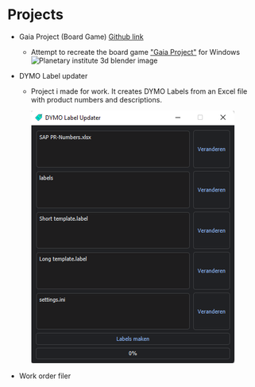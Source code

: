 # Projects
* Gaia Project (Board Game) [Github link](https://github.com/Seawolf159/Gaia-Project)
  - Attempt to recreate the board game ["Gaia Project"](https://images.zmangames.com/filer_public/2e/22/2e222960-07ca-479c-81c9-65731e2be57f/zf001_layout.png) for Windows
  ![Planetary institute 3d blender image](https://github.com/Seawolf159/Gaia-Project/blob/master/Images/Raw%20renders/Planetary%20Institute.png)

* DYMO Label updater
  - Project i made for work. It creates DYMO Labels from an Excel file with product numbers and descriptions.

    ![Program layout](https://github.com/Seawolf159/CV/blob/master/Images/DYMO%20Label%20Updater.png)

* Work order filer
